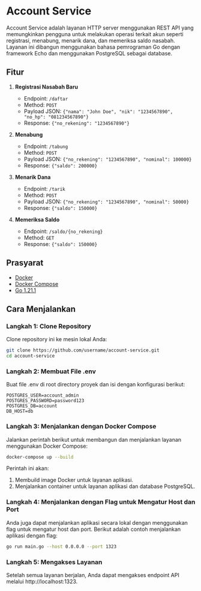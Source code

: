 # Account Service

Account Service adalah layanan HTTP server menggunakan REST API yang memungkinkan pengguna untuk melakukan operasi terkait akun seperti registrasi, menabung, menarik dana, dan memeriksa saldo nasabah. Layanan ini dibangun menggunakan bahasa pemrograman Go dengan framework Echo dan menggunakan PostgreSQL sebagai database.

## Fitur

1. **Registrasi Nasabah Baru**

   - Endpoint: `/daftar`
   - Method: `POST`
   - Payload JSON: `{"nama": "John Doe", "nik": "1234567890", "no_hp": "081234567890"}`
   - Response: `{"no_rekening": "1234567890"}`

2. **Menabung**

   - Endpoint: `/tabung`
   - Method: `POST`
   - Payload JSON: `{"no_rekening": "1234567890", "nominal": 100000}`
   - Response: `{"saldo": 200000}`

3. **Menarik Dana**

   - Endpoint: `/tarik`
   - Method: `POST`
   - Payload JSON: `{"no_rekening": "1234567890", "nominal": 50000}`
   - Response: `{"saldo": 150000}`

4. **Memeriksa Saldo**
   - Endpoint: `/saldo/{no_rekening}`
   - Method: `GET`
   - Response: `{"saldo": 150000}`

## Prasyarat

- [Docker](https://www.docker.com/get-started)
- [Docker Compose](https://docs.docker.com/compose/install/)
- [Go 1.21.1](https://golang.org/dl/)

## Cara Menjalankan

### Langkah 1: Clone Repository

Clone repository ini ke mesin lokal Anda:

```sh
git clone https://github.com/username/account-service.git
cd account-service
```

### Langkah 2: Membuat File .env

Buat file .env di root directory proyek dan isi dengan konfigurasi berikut:

```env
POSTGRES_USER=account_admin
POSTGRES_PASSWORD=password123
POSTGRES_DB=account
DB_HOST=db
```

### Langkah 3: Menjalankan dengan Docker Compose

Jalankan perintah berikut untuk membangun dan menjalankan layanan menggunakan Docker Compose:

```sh
docker-compose up --build
```

Perintah ini akan:

1. Membuild image Docker untuk layanan aplikasi.
2. Menjalankan container untuk layanan aplikasi dan database PostgreSQL.

### Langkah 4: Menjalankan dengan Flag untuk Mengatur Host dan Port

Anda juga dapat menjalankan aplikasi secara lokal dengan menggunakan flag untuk mengatur host dan port. Berikut adalah contoh menjalankan aplikasi dengan flag:

```sh
go run main.go --host 0.0.0.0 --port 1323
```

### Langkah 5: Mengakses Layanan

Setelah semua layanan berjalan, Anda dapat mengakses endpoint API melalui http://localhost:1323.
